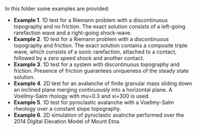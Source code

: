 In this folder some examples are provided:

- **Example 1**. 1D test for a Riemann problem with a discontinuous topography and no friction. The exact solution consists of a left-going rarefaction wave and a right-going shock-wave. 
- **Example 2**. 1D test for a Riemann problem with a discontinuous topography and friction. The exact solution contains a composite triple wave, which consists of a sonic rarefaction, attached to a contact, followed by a zero speed shock and another contact.
- **Example 3**. 1D test for a system with discontinuous topography and friction. Presence of friction guarantees uniqueness of the steady state solution. 
- **Example 4**. 2D test for an avalanche of finite granular mass sliding down an inclined plane merging continuously into a horizontal plane. A Voellmy-Salm rhology with mu=0.3 and xi=300 is used.
- **Example 5**. 1D test for pyroclastic avalanche with a Voellmy-Salm rheology over a constant slope topography. 
- **Example 6**. 2D simulation of pyroclastic avalnche performed over the 2014 Digital Elevation Model of Mount Etna.
